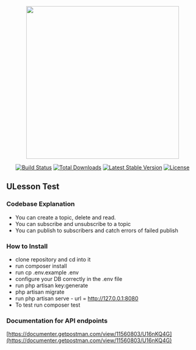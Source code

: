 <p align="center"><a href="https://laravel.com" target="_blank"><img src="https://raw.githubusercontent.com/laravel/art/master/logo-lockup/5%20SVG/2%20CMYK/1%20Full%20Color/laravel-logolockup-cmyk-red.svg" width="400"></a></p>

<p align="center">
<a href="https://travis-ci.org/laravel/framework"><img src="https://travis-ci.org/laravel/framework.svg" alt="Build Status"></a>
<a href="https://packagist.org/packages/laravel/framework"><img src="https://img.shields.io/packagist/dt/laravel/framework" alt="Total Downloads"></a>
<a href="https://packagist.org/packages/laravel/framework"><img src="https://img.shields.io/packagist/v/laravel/framework" alt="Latest Stable Version"></a>
<a href="https://packagist.org/packages/laravel/framework"><img src="https://img.shields.io/packagist/l/laravel/framework" alt="License"></a>
</p>

## ULesson Test

### Codebase Explanation

- You can create a topic, delete and read.
- You can subscribe and unsubscribe to a topic
- You can publish to subscribers and catch errors of failed publish

### How to Install

- clone repository and cd into it
- run composer install
- run cp .env.example .env
- configure your DB correctly in the .env file
- run php artisan key:generate
- php artisan migrate
- run php artisan serve - url = http://127.0.0.1:8080
- To test run composer test


### Documentation for API endpoints

[https://documenter.getpostman.com/view/11560803/U16nKQ4G](https://documenter.getpostman.com/view/11560803/U16nKQ4G)


